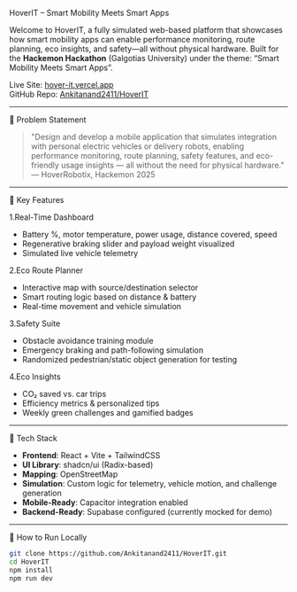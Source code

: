 HoverIT – Smart Mobility Meets Smart Apps

Welcome to HoverIT, a fully simulated web-based platform that showcases how smart mobility apps can enable performance monitoring, route planning, eco insights, and safety—all without physical hardware. Built for the **Hackemon Hackathon** (Galgotias University) under the theme: “Smart Mobility Meets Smart Apps”.

Live Site: [hover-it.vercel.app](https://hoveritweb.vercel.app/)  
GitHub Repo: [Ankitanand2411/HoverIT](https://github.com/Ankitanand2411/Hoverapp)

---

🚀 Problem Statement

> "Design and develop a mobile application that simulates integration with personal electric vehicles or delivery robots, enabling performance monitoring, route planning, safety features, and eco-friendly usage insights — all without the need for physical hardware."
> — HoverRobotix, Hackemon 2025

---

 🌟 Key Features

1.Real-Time Dashboard
- Battery %, motor temperature, power usage, distance covered, speed
- Regenerative braking slider and payload weight visualized
- Simulated live vehicle telemetry

2.Eco Route Planner
- Interactive map with source/destination selector
- Smart routing logic based on distance & battery
- Real-time movement and vehicle simulation

3.Safety Suite
- Obstacle avoidance training module
- Emergency braking and path-following simulation
- Randomized pedestrian/static object generation for testing

4.Eco Insights
- CO₂ saved vs. car trips
- Efficiency metrics & personalized tips
- Weekly green challenges and gamified badges

---

 🧠 Tech Stack

- **Frontend**: React + Vite + TailwindCSS
- **UI Library**: shadcn/ui (Radix-based)
- **Mapping**: OpenStreetMap
- **Simulation**: Custom logic for telemetry, vehicle motion, and challenge generation
- **Mobile-Ready**: Capacitor integration enabled
- **Backend-Ready**: Supabase configured (currently mocked for demo)

---

🧪 How to Run Locally

```bash
git clone https://github.com/Ankitanand2411/HoverIT.git
cd HoverIT
npm install
npm run dev


